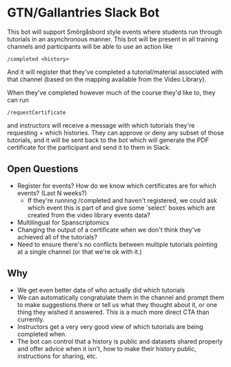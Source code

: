# GTN/Gallantries Slack Bot

This bot will support Smörgåsbord style events where students run through tutorials in an asynchronous manner. This bot will be present in all training channels and participants will be able to use an action like

```
/completed <history>
```

And it will register that they've completed a tutorial/material associated with that channel (based on the mapping available from the Video Library).

When they've completed however much of the course they'd like to, they can run

```
/requestCertificate
```

and instructors will receive a message with which tutorials they're requesting + which histories. They can approve or deny any subset of those tutorials, and it will be sent back to the bot which will generate the PDF certificate for the participant and send it to them in Slack.

## Open Questions

- Register for events? How do we know which certificates are for which events? (Last N weeks?)
	- If they're running /completed and haven't registered, we could ask which event this is part of and give some 'select' boxes which are created from the video library events data?
- Multilingual for Spanscriptomics
- Changing the output of a certificate when we don't think they've achieved all of the tutorials?
- Need to ensure there's no conflicts between multiple tutorials pointing at a single channel (or that we're ok with it.)

## Why

- We get even better data of who actually did which tutorials
- We can automatically congratulate them in the channel and prompt them to make suggestions there or tell us what they thought about it, or one thing they wished it answered. This is a much more direct CTA than currently.
- Instructors get a very very good view of which tutorials are being completed when.
- The bot can control that a history is public and datasets shared properly and offer advice when it isn't, how to make their history public, instructions for sharing, etc.
